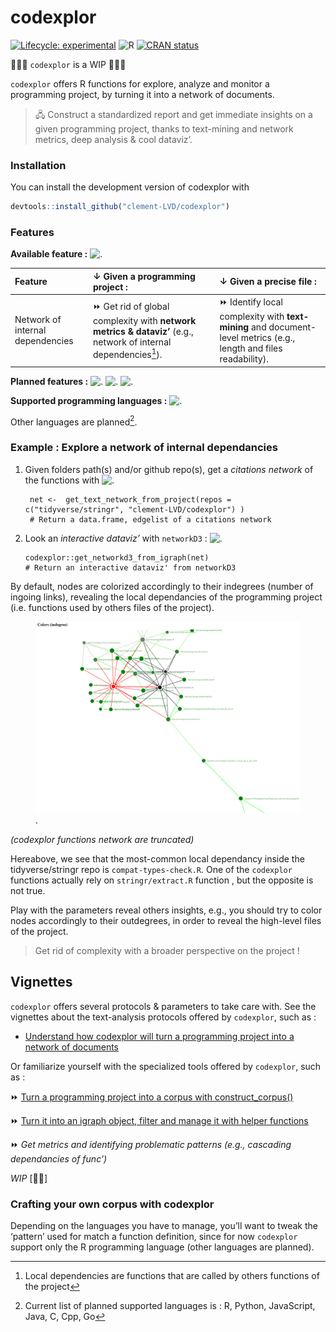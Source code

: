 
# codexplor

<!-- badges: start -->

[![Lifecycle:
experimental](https://img.shields.io/badge/lifecycle-experimental-orange.svg)](https://lifecycle.r-lib.org/articles/stages.html#experimental)
![R](https://img.shields.io/badge/R-black) [![CRAN
status](https://www.r-pkg.org/badges/version/codexplor)](https://CRAN.R-project.org/package=codexplor)
<!-- badges: end -->

🧰🔧🔨 `codexplor` is a WIP 🧰🔧🔨

`codexplor` offers R functions for explore, analyze and monitor a
programming project, by turning it into a network of documents.

> 🖧 Construct a standardized report and get immediate insights on a
> given programming project, thanks to text-mining and network metrics,
> deep analysis & cool dataviz’.

### Installation

You can install the development version of codexplor with

``` r
devtools::install_github("clement-LVD/codexplor")
```

### Features

**Available feature :**
![.](https://img.shields.io/badge/%7BMethod%7D-bold?style=flat&logoColor=black&logoSize=2&label=Citations%20Network%20of%20internal%20dependencies&labelColor=black&color=green)

| Feature | ↓ Given a programming project : | ↓ Given a precise file : |
|:---|:---|:---|
| Network of internal dependencies | ⏩ Get rid of global complexity with **network metrics & dataviz’** (e.g., network of internal dependencies[^1]). | ⏩ Identify local complexity with **text-mining** and document-level metrics (e.g., length and files readability). |

**Planned features :**
![.](https://img.shields.io/badge/%7BMethod%7D-bold?style=flat&logoColor=black&logoSize=2&label=Text-mining%20metrics&labelColor=grey&color=orange)
![.](https://img.shields.io/badge/%7BExport%7D-bold?style=flat&logoColor=black&logoSize=2&label=Reporting&labelColor=grey&color=orange)
![.](https://img.shields.io/badge/%7BExport%7D-bold?style=flat&logoColor=black&logoSize=2&label=Network-advanced&labelColor=grey&color=orange)

**Supported programming languages :**
![.](https://img.shields.io/badge/R-green)

Other languages are planned[^2].

### Example : Explore a network of internal dependancies

1.  Given folders path(s) and/or github repo(s), get a *citations
    network* of the functions with
    ![.](https://img.shields.io/badge/%7BMethod%7D-bold?style=flat&logoColor=black&logoSize=2&label=get_text_network_from_project()&labelColor=yellow&color=black)

         net <-  get_text_network_from_project(repos = c("tidyverse/stringr", "clement-LVD/codexplor") )
         # Return a data.frame, edgelist of a citations network

2.  Look an *interactive dataviz’* with `networkD3` :
    ![.](https://img.shields.io/badge/%7BDataviz%7D-bold?style=flat&logoColor=black&logoSize=2&label=get_networkd3_from_igraph()&labelColor=yellow&color=black)

        codexplor::get_networkd3_from_igraph(net)
        # Return an interactive dataviz' from networkD3

By default, nodes are colorized accordingly to their indegrees (number
of ingoing links), revealing the local dependancies of the programming
project (i.e. functions used by others files of the project).

<figure>
<img src="man/figures/example_net3d_dataviz.png" alt="." />
<figcaption aria-hidden="true">.</figcaption>
</figure>

*(codexplor functions network are truncated)*

Hereabove, we see that the most-common local dependancy inside the
tidyverse/stringr repo is `compat-types-check.R`. One of the `codexplor`
functions actually rely on `stringr/extract.R` function , but the
opposite is not true.

Play with the parameters reveal others insights, e.g., you should try to
color nodes accordingly to their outdegrees, in order to reveal the
high-level files of the project.

> Get rid of complexity with a broader perspective on the project !

## Vignettes

`codexplor` offers several protocols & parameters to take care with. See
the vignettes about the text-analysis protocols offered by `codexplor`,
such as :

- [Understand how codexplor will turn a programming project into a
  network of
  documents](https://clement-lvd.github.io/codexplor/articles/vignette_get_text_network_from_project.html)

Or familiarize yourself with the specialized tools offered by
`codexplor`, such as :

⏩ [Turn a programming project into a corpus with
construct_corpus()](https://clement-lvd.github.io/codexplor/articles/construct_a_corpus.html)

⏩ [Turn it into an igraph object, filter and manage it with helper
functions](https://clement-lvd.github.io/codexplor/articles/manage_igraph_object.html)

⏩ *Get metrics and identifying problematic patterns (e.g., cascading
dependancies of func’)*

*WIP* \[🔧🔨\]

### Crafting your own corpus with codexplor

Depending on the languages you have to manage, you’ll want to tweak the
‘pattern’ used for match a function definition, since for now
`codexplor` support only the R programming language (other languages are
planned).

<!--
⏩ **4. Get an interactive `networkD3` HTML object**
&#10; 
`get_networkd3_from_igraph()` Return a list of 2 objects : 
&#10;1. a list named `'net3d'` with 2 data.frames, with the data used by `networkD3` (`'nodes'` and `'edges'`)
&#10;2. a networkD3::forceNetwork S3 class object named `'forcenetwork'`, an html interactive network dataviz'
&#10;-->
<!--
> `codexplor` help you to manage and analyze a programming project, giving you tools to figure out the big picture and to find the little wrench in the (net)work. 
&#10;> **Usecases 1.** As a head of a dozens of persons (non-tech) team', I have to dev' actively on the long run. codexplor help me to get the big picture of a large programming project quickly, with instant metrics & insights. Thanks to the network analysis and dataviz', I have deep insights about the project, such as for identifying theoritical vulnerability, for choosing where to start a polishing loop, but also for following a programming project over the long run. 
&#10;> **Usecases 2.** I can show the network or a small part of the network to the dev' and tech' profiles during our meetings or event prez'.
&#10;> **Usecases 3.** codexplor add insights on a particular function, as an help for the dev' when it come back on a project after a while (e.g., list all the local dependancies of a function and the functions that call it as a local dependancy).
&#10;-->
<!-- *Usecases of a quick programming project understanding*. codexplor goal is to *quickly* analyse your developing project, in order to *gain* time of comprehension, made your documentation, dataviz' of your project, etc. The features offered are crafted for coordinate large programming project, made helper func' for new colleagues and/or future you, formally identifying your higher-level func' and/or the most-frequently used as dependancies... and other handy features for priorizing your work by quickly figure out 'where' you have to pay attention. For example, before to change a parameter name in a func', you want to check what are the func' that used the one you want to modify. Same for changing the returned content or the behavior of a func' : you want to check which ones used this func' that you want to modify. You also want to offer an easy way to understand the chaining of your custom func'. -->

[^1]: Local dependencies are functions that are called by others
    functions of the project

[^2]: Current list of planned supported languages is : R, Python,
    JavaScript, Java, C, Cpp, Go
